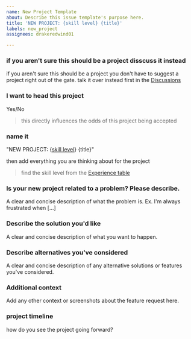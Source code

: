 ```yaml
---
name: New Project Template
about: Describe this issue template's purpose here.
title: 'NEW PROJECT: {skill level} {title}'
labels: new_project
assignees: drakeredwind01

---
```


### if you aren't sure this should be a project disscuss it instead

if you aren't sure this should be a project 
you don't have to suggest a project right out of the gate.
talk it over instead first in the
[Discussions](https://github.com/drakeredwind01/___Open-Python-Projects/discussions)

### I want to head this project
Yes/No

> this directly influences the odds of this project being accepted

### name it 
"NEW PROJECT: {[skill level](https://github.com/drakeredwind01/___Open-Python-Projects/blob/main/README.md#experience-table)} {title}"

then add everything you are thinking about for the project

> find the skill level from the [Experience table](https://github.com/drakeredwind01/___Open-Python-Projects/blob/main/README.md#experience-table)



### **Is your new project related to a problem? Please describe.**
A clear and concise description of what the problem is. Ex. I'm always frustrated when [...]

### **Describe the solution you'd like**
A clear and concise description of what you want to happen.

### **Describe alternatives you've considered**
A clear and concise description of any alternative solutions or features you've considered.

### **Additional context**
Add any other context or screenshots about the feature request here.

### **project timeline**
how do you see the project going forward?
